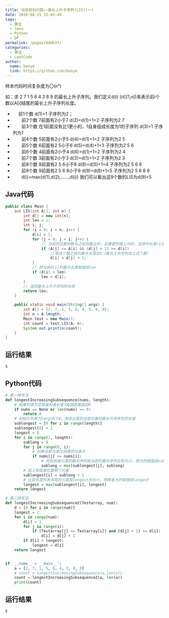 ```yaml
---
title: 动态规划问题——最长上升子序列(LIS)(一)
date: 2018-08-25 15:43:49
tags: 
  - 算法
  - Java
  - Python
  - DP
permalink: /pages/6ddb3f/
categories: 
  - 算法
  - LeetCode
author: 
  name: benym
  link: https://github.com/benym
---
```

样本代码时间复杂度为〇(n²)

如：求 2 7 1 5 6 4 3 8 9 的最长上升子序列。我们定义d(i) (i∈[1,n])来表示前i个数以A[i]结尾的最长上升子序列长度。 

- 　    前1个数 d(1)=1 子序列为2；
- 　　前2个数 7前面有2小于7 d(2)=d(1)+1=2 子序列为2 7
- 　　前3个数 在1前面没有比1更小的，1自身组成长度为1的子序列 d(3)=1 子序列为1
- 　　前4个数 5前面有2小于5 d(4)=d(1)+1=2 子序列为2 5
- 　　前5个数 6前面有2 5小于6 d(5)=d(4)+1=3 子序列为2 5 6
- 　　前6个数 4前面有2小于4 d(6)=d(1)+1=2 子序列为2 4
- 　　前7个数 3前面有2小于3 d(3)=d(1)+1=2 子序列为2 3
- 　　前8个数 8前面有2 5 6小于8 d(8)=d(5)+1=4 子序列为2 5 6 8
- 　　前9个数 9前面有2 5 6 8小于9 d(9)=d(8)+1=5 子序列为2 5 6 8 9
- 　　d(i)=max{d(1),d(2),……,d(i)} 我们可以看出这9个数的LIS为d(9)=5

<!--more-->

## Java代码

```java
public class Main {
    int LIS(int A[], int n) {
        int d[] = new int[n];
        int len = 1;
        int i, j;
        for (i = 0; i < n; i++) {
            d[i] = 1;
            for (j = 0; j < i; j++) {
                // 当前的位置的数与之前的数比较，如果数列是上升的，且序列长度+1比当前序列长度大或相等
                if (A[j] <= A[i] && (d[j] + 1) >= d[i])
                    //使这个数之前的最大长度加1（最长上升序列加上这个数）
                    d[i] = d[j] + 1;
            }
            // 把当前d[i]的最大长度赋值给len
            if (d[i] > len)
                len = d[i];
        }
        // 返回最长上升子序列的长度
        return len;
    }

    public static void main(String[] args) {
        int A[] = {2, 7, 1, 5, 6, 4, 3, 8, 9};
        int n = A.length;
        Main test = new Main();
        int count = test.LIS(A, n);
        System.out.println(count);
    }
}
```

## 运行结果

```
5
```

## Python代码

```python
# 第一种写法
def longestIncreasingSubsequence(nums, length):
    # 如果列表为空或者列表长度为0就直接返回0
    if nums == None or len(nums) == 0:
        return 0
    # 初始化列表为length个0，用来记录到当前位置的最长升序序列的长度
    sublongest = [0 for i in range(length)]
    sublongest[0] = 1
    longest = 0
    for i in range(1, length):
        sublong = 0
        for j in range(0, i):
            # 如果当前元素比前面的元素大
            if nums[j] <= nums[i]:
                # 则将前面元素的最长序列和当前的最长序列比较大小，把大的赋值给sublong
                sublong = max(sublongest[j], sublong)
        # 加上到自身位置那个元素
        sublongest[i] = sublong + 1
        # 比较长度列表末尾的元素和longest的大小，把两者大的赋值给longest
        longest = max(sublongest[i], longest)
    return longest

# 第二种写法
def longestIncreasingSubsequence2(Testarray, num):
    d = [0 for i in range(num)]
    longest = 1
    for i in range(num):
        d[i] = 1
        for j in range(i):
            if (Testarray[j] <= Testarray[i]) and (d[j] + 1) >= d[i]:
                d[i] = d[j] + 1
        if d[i] > longest:
            longest = d[i]
    return longest


if '__name__ = __main__':
    a = [2, 7, 1, 5, 6, 4, 3, 8, 9]
    # count = longestIncreasingSubsequence(a,len(a))
    count = longestIncreasingSubsequence2(a, len(a))
    print(count)

```

## 运行结果

```
5
```

